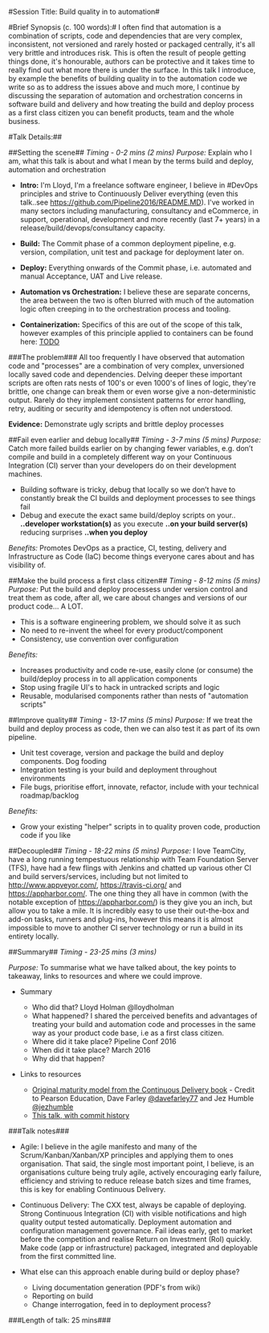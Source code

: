 #Session Title: Build quality in to automation#

#Brief Synopsis (c. 100 words):#
I often find that automation is a combination of scripts, code and dependencies that are very complex, inconsistent, not versioned and rarely hosted or packaged centrally, it's all very brittle and introduces risk. This is often the result of people getting things done, it's honourable, authors can be protective and it takes time to really find out what more there is under the surface. 
In this talk I introduce, by example the benefits of building quality in to the automation code we write so as to address the issues above and much more, I continue by discussing the separation of automation and orchestration concerns in software build and delivery and how treating the build and deploy process as a first class citizen you can benefit products, team and the whole business.


#Talk Details:##

##Setting the scene##
*Timing - 0-2 mins (2 mins)*
*Purpose:* Explain who I am, what this talk is about and what I mean by the terms build and deploy, automation and orchestration

* **Intro:** I'm Lloyd, I'm a freelance software engineer, I believe in #DevOps principles and strive to Continuously Deliver everything (even this talk..see https://github.com/Pipeline2016/README.MD). I've worked in many sectors including manufacturing, consultancy and eCommerce, in support, operational, development and more recently (last 7+ years) in a release/build/devops/consultancy capacity. 

* **Build:** The Commit phase of a common deployment pipeline, e.g. version, compilation, unit test and package for deployment later on.
* **Deploy:** Everything onwards of the Commit phase, i.e. automated and manual Acceptance, UAT and Live release.
* **Automation vs Orchestration:** I believe these are separate concerns, the area between the two is often blurred with much of the automation logic often creeping in to the orchestration process and tooling.
* **Containerization:** Specifics of this are out of the scope of this talk, however examples of this principle applied to containers can be found here: [TODO]() 

###The problem###
All too frequently I have observed that automation code and "processes" are a combination of very complex, unversioned locally saved code and dependencies. Delving deeper these important scripts are often rats nests of 100's or even 1000's of lines of logic, they're brittle, one change can break them or even worse give a non-deterministic output. Rarely do they implement consistent patterns for error handling, retry, auditing or security and idempotency is often not understood.

**Evidence:** Demonstrate ugly scripts and brittle deploy processes

##Fail even earlier and debug locally##
*Timing - 3-7 mins (5 mins)*
*Purpose:* Catch more failed builds earlier on by changing fewer variables, e.g. don’t compile and build in a completely different way on your Continuous Integration (CI) server than your developers do on their development machines.

* Building software is tricky, debug that locally so we don’t have to constantly break the CI builds and deployment processes to see things fail
* Debug and execute the exact same build/deploy scripts on your.. **..developer workstation(s)** as you execute **..on your build server(s)** reducing surprises **..when you deploy**

*Benefits:* Promotes DevOps as a practice, CI, testing, delivery and Infrastructure as Code (IaC) become things everyone cares about and has visibility of.
   
##Make the build process a first class citizen##
*Timing - 8-12 mins (5 mins)*
*Purpose:* Put the build and deploy processess under version control and treat them as code, after all, we care about changes and versions of our product code… A LOT. 

* This is a software engineering problem, we should solve it as such
* No need to re-invent the wheel for every product/component
* Consistency, use convention over configuration

*Benefits:* 
* Increases productivity and code re-use, easily clone (or consume) the build/deploy process in to all application components 
* Stop using fragile UI's to hack in untracked scripts and logic
* Reusable, modularised components rather than nests of "automation scripts" 

##Improve quality##
*Timing - 13-17 mins (5 mins)*
*Purpose:* If we treat the build and deploy process as code, then we can also test it as part of its own pipeline.

* Unit test coverage, version and package the build and deploy components. Dog fooding
* Integration testing is your build and deployment throughout environments
* File bugs, prioritise effort, innovate, refactor, include with your technical roadmap/backlog

*Benefits:* 
* Grow your existing "helper" scripts in to quality proven code, production code if you like

##Decoupled##
*Timing - 18-22 mins (5 mins)*
*Purpose:* I love TeamCity, have a long running tempestuous relationship with Team Foundation Server (TFS), have had a few flings with Jenkins  and chatted up various other CI and build servers/services, including but not limited to http://www.appveyor.com/, https://travis-ci.org/ and https://appharbor.com/. The one thing they all have in common (with the notable exception of https://appharbor.com/) is they give you an inch, but allow you to take a mile. It is incredibly easy to use their out-the-box and add-on tasks, runners and plug-ins, however this means it is almost impossible to move to another CI server technology or run a build in its entirety locally.

##Summary##
*Timing - 23-25 mins (3 mins)*

*Purpose:* To summarise what we have talked about, the key points to takeaway, links to resources and where we could improve.

* Summary
	* Who did that? 
		Lloyd Holman @lloydholman
	* What happened? 
		I shared the perceived benefits and advantages of treating your build and automation code and processes in the same way as your product code base, i.e as a first class citizen. 
	* Where did it take place?
		Pipeline Conf 2016
	* When did it take place?
		March 2016
	* Why did that happen?

* Links to resources
  * [Original maturity model from the Continuous Delivery book]() - Credit to Pearson Education, Dave Farley [@davefarley77](https://twitter.com/davefarley77) and Jez Humble [@jezhumble](https://twitter.com/jezhumble) 
  * [This talk, with commit history](https://github.com/lholman/Pipeline2016/blob/master/README.MD)
  
###Talk notes###
* Agile: I believe in the agile manifesto and many of the Scrum/Kanban/Xanban/XP principles and applying them to ones organisation. That said, the single most important point, I believe, is an organisations culture being truly agile, actively encouraging early failure, efficiency and striving to reduce release batch sizes and time frames, this is key for enabling Continuous Delivery. 

* Continuous Delivery:  The CXX test, always be capable of deploying. Strong Continuous Integration (CI) with visible notifications and high quality output tested automatically. Deployment automation and configuration management governance. Fail ideas early, get to market before the competition and realise Return on Investment (RoI) quickly. Make code (app or infrastructure) packaged, integrated and deployable from the first committed line.

* What else can this approach enable during build or deploy phase?
	* Living documentation generation (PDF's from wiki)
	* Reporting on build
	* Change interrogation, feed in to deployment process?
	
###Length of talk: 25 mins###
